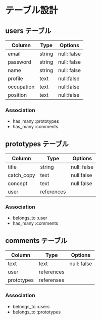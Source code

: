 # テーブル設計

## users テーブル

| Column     | Type   | Options     |
| ---------- | ------ | ----------- |
| email      | string | null: false |
| password   | string | null: false |
| name       | string | null: false |
| profile    | text   | null:false  |
| occupation | text   | null:false  |
| position   | text   | null:false  |

### Association

- has_many :prototypes
- has_many :comments

## prototypes テーブル

| Column     | Type       | Options     |
| ---------- | ---------- | ----------- |
| title      | string     | null: false |
| catch_copy | text       | null:false  |
| concept    | text       | null:false  |
| user       | references |             |

### Association

- belongs_to :user
- has_many :comments

## comments テーブル

| Column     | Type       | Options     |
| ---------- | ---------- | ----------- |
| text       | text       | null: false |
| user       | references |             |
| prototypes | referenses |             |

### Association

- belongs_to :users
- belongs_to :prototypes
